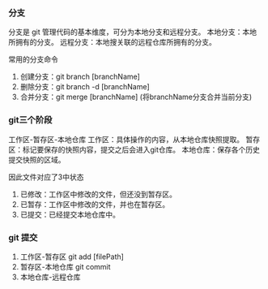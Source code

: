 ### 分支
分支是 git 管理代码的基本维度，可分为本地分支和远程分支。
本地分支：本地所拥有的分支。
远程分支：本地搜关联的远程仓库所拥有的分支。

常用的分支命令
1. 创建分支：git branch [branchName]
2. 删除分支：git branch -d [branchName]
3. 合并分支：git merge [branchName] (将branchName分支合并当前分支)

### git三个阶段
工作区-暂存区-本地仓库
工作区：具体操作的内容，从本地仓库快照提取。
暂存区：标记要保存的快照内容，提交之后会进入git仓库。
本地仓库：保存各个历史提交快照的区域。

因此文件对应了3中状态

1. 已修改：工作区中修改的文件，但还没到暂存区。
2. 已暂存：工作区中修改的文件，并也在暂存区。
3. 已提交：已经提交本地仓库中。

### git 提交
1. 工作区-暂存区
git add [filePath]
2. 暂存区-本地仓库
git commit
3. 本地仓库-远程仓库